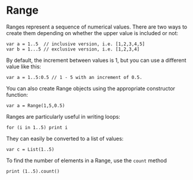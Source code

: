 [comment]: # (Morpho range help file)
[version]: # (0.5)

# Range
[tagrange]: # (range)

Ranges represent a sequence of numerical values. There are two ways to create them depending on whether the upper value is included or not:

    var a = 1..5  // inclusive version, i.e. [1,2,3,4,5]
    var b = 1...5 // exclusive version, i.e. [1,2,3,4]

By default, the increment between values is 1, but you can use a different value like this:

    var a = 1..5:0.5 // 1 - 5 with an increment of 0.5.

You can also create Range objects using the appropriate constructor function:

    var a = Range(1,5,0.5)

Ranges are particularly useful in writing loops:

    for (i in 1..5) print i

They can easily be converted to a list of values:

    var c = List(1..5)

To find the number of elements in a Range, use the `count` method

    print (1..5).count()

[showmethodsrange]: #
